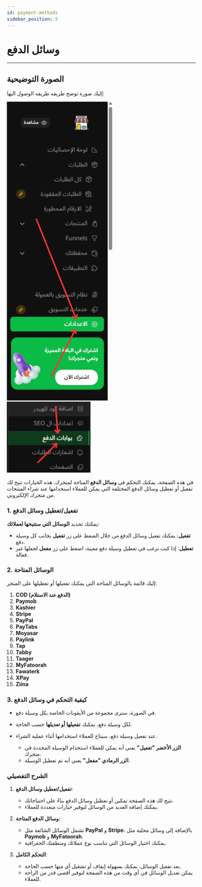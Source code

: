```yaml
---
id: payment-methods
sidebar_position: 5
---
```

# وسائل الدفع

---

## الصورة التوضيحية

إليك صورة توضح طريقه طريقه الوصول اليها:

![register](img/main-settings.png)
![register](img/payment-methods.png)

في هذه الصفحة، يمكنك التحكم في **وسائل الدفع** المتاحة لمتجرك. هذه الخيارات تتيح لك تفعيل أو تعطيل وسائل الدفع المختلفة التي يمكن للعملاء استخدامها عند شراء المنتجات من متجرك الإلكتروني.

### 1. **تفعيل/تعطيل وسائل الدفع**

يمكنك تحديد **الوسائل التي ستتيحها لعملائك**:

- **تفعيل**: يمكنك تفعيل وسائل الدفع من خلال الضغط على زر **تفعيل** بجانب كل وسيلة دفع.
- **تعطيل**: إذا كنت ترغب في تعطيل وسيلة دفع معينة، اضغط على زر **مفعل** لجعلها غير فعالة.

### 2. **الوسائل المتاحة**

إليك قائمة بالوسائل المتاحة التي يمكنك تفعيلها أو تعطيلها على المتجر:

1. **COD (الدفع عند الاستلام)**
2. **Paymob**
3. **Kashier**
4. **Stripe**
5. **PayPal**
6. **PayTabs**
7. **Moyasar**
8. **Paylink**
9. **Tap**
10. **Tabby**
11. **Taager**
12. **MyFatoorah**
13. **Fawaterk**
14. **XPay**
15. **Ziina**

### 3. **كيفية التحكم في وسائل الدفع**

- في الصورة، سترى مجموعة من الأيقونات الخاصة بكل وسيلة دفع.
- لكل وسيلة دفع، يمكنك **تفعيلها أو تعديلها** حسب الحاجة.
- عند تفعيل وسيلة دفع، سيتاح للعملاء استخدامها أثناء عملية الشراء.
  
  - **الزر الأخضر "تفعيل"** يعني أنه يمكن للعملاء استخدام الوسيلة المحددة في متجرك.
  - **الزر الرمادي "مفعل"** يعني أنه تم تعطيل الوسيلة.

### الشرح التفصيلي

1. **تفعيل/تعطيل وسائل الدفع**:
   - تتيح لك هذه الصفحة تمكين أو تعطيل وسائل الدفع بناءً على احتياجاتك.
   - يمكنك إضافة العديد من الوسائل لتوفير خيارات متعددة للعملاء.

2. **وسائل الدفع المتاحة**:
   - تشمل الوسائل الشائعة مثل **PayPal** و **Stripe**، بالإضافة إلى وسائل محلية مثل **Paymob** و **MyFatoorah**.
   - يمكنك اختيار الوسائل التي تناسب نوع عملائك ومنطقتك الجغرافية.

3. **التحكم الكامل**:
   - بعد تفعيل الوسائل، يمكنك بسهولة إيقاف أو تشغيل أي منها حسب الحاجة.
   - يمكن تعديل الوسائل في أي وقت من هذه الصفحة لتوفير أقصى قدر من الراحة للعملاء.
